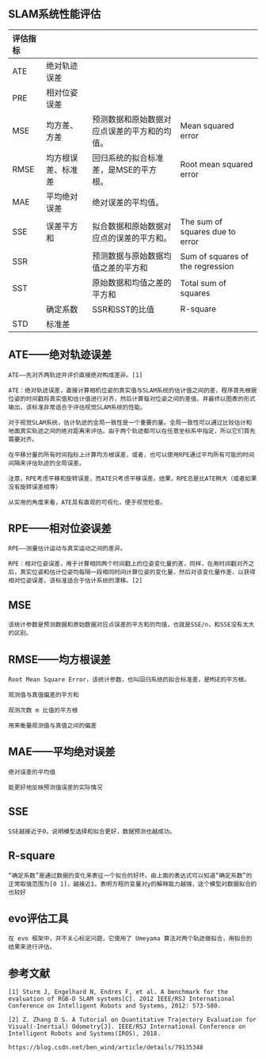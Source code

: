 ## SLAM系统性能评估

|评估指标||||
|:-|:-|:-|:-|
|ATE|绝对轨迹误差|||
|PRE|相对位姿误差|||
|MSE|均方差、方差|预测数据和原始数据对应点误差的平方和的均值。|Mean squared error|
|RMSE|均方根误差、标准差|回归系统的拟合标准差，是MSE的平方根。|Root mean squared error|
|MAE|平均绝对误差|绝对误差的平均值。||
|SSE|误差平方和|拟合数据和原始数据对应点的误差的平方和。|The sum of squares due to error|
|SSR||预测数据与原始数据均值之差的平方和|Sum of squares of the regression|
|SST||原始数据和均值之差的平方和|Total sum of squares|
||确定系数|SSR和SST的比值|R-square|
|STD|标准差|||




## ATE——绝对轨迹误差
    ATE——先对齐两轨迹并评价直接绝对构成差异。[1]

    ATE：绝对轨迹误差，直接计算相机位姿的真实值与SLAM系统的估计值之间的差，程序首先根据位姿的时间戳将真实值和估计值进行对齐，然后计算每对位姿之间的差值，并最终以图表的形式输出，该标准非常适合于评估视觉SLAM系统的性能。

    对于视觉SLAM系统，估计轨迹的全局一致性是一个重要的量。全局一致性可以通过比较估计和地面真实轨迹之间的绝对距离来评估。由于两个轨迹都可以在任意坐标系中指定，所以它们首先需要对齐。

    在平移分量的所有时间指标上计算均方根误差，或者，也可以使用RPE通过平均所有可能的时间间隔来评估轨迹的全局误差。

    注意，RPE考虑平移和旋转误差，而ATE只考虑平移误差。结果，RPE总是比ATE稍大（或者如果没有旋转误差相等）

    从实用的角度来看，ATE具有直观的可视化，便于视觉检查。

## RPE——相对位姿误差
    RPE——测量估计运动与真实运动之间的差异。

    RPE：相对位姿误差，用于计算相同两个时间戳上的位姿变化量的差，同样，在用时间戳对齐之后，真实位姿和估计位姿均每隔一段相同时间计算位姿的变化量，然后对该变化量作差，以获得相对位姿误差，该标准适合于估计系统的漂移。[2]

## MSE
    该统计参数是预测数据和原始数据对应点误差的平方和的均值，也就是SSE/n，和SSE没有太大的区别。

## RMSE——均方根误差
    Root Mean Square Error，该统计参数，也叫回归系统的拟合标准差，是MSE的平方根。

    观测值与真值偏差的平方和

    观测次数 m 比值的平方根

    用来衡量观测值与真值之间的偏差


## MAE——平均绝对误差
    绝对误差的平均值

    能更好地反映预测值误差的实际情况

## SSE
    SSE越接近于0，说明模型选择和拟合更好，数据预测也越成功。

## R-square
    “确定系数”是通过数据的变化来表征一个拟合的好坏。由上面的表达式可以知道“确定系数”的正常取值范围为[0 1]，越接近1，表明方程的变量对y的解释能力越强，这个模型对数据拟合的也较好

## evo评估工具
    在 evo 框架中，并不关心标定问题，它使用了 Umeyama 算法对两个轨迹做拟合，用拟合的结果来进行评估。


## 参考文献
    [1] Sturm J, Engelhard N, Endres F, et al. A benchmark for the evaluation of RGB-D SLAM systems[C]. 2012 IEEE/RSJ International Conference on Intelligent Robots and Systems, 2012: 573-580.

    [2] Z. Zhang D S. A Tutorial on Quantitative Trajectory Evaluation for Visual(-Inertial) Odometry[J]. IEEE/RSJ International Conference on Intelligent Robots and Systems(IROS), 2018.

    https://blog.csdn.net/ben_wind/article/details/79135348

